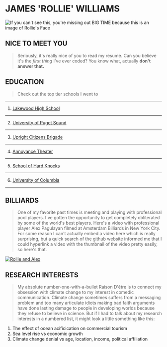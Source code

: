 # JAMES 'ROLLIE' WILLIAMS

![If you can't see this, you're missing out BIG TIME because this is an image of Rollie's Face](https://fsmedia.imgix.net/assets/user/2x1/140-rollie-williams.jpg?auto=format%2Ccompress&w=650)

## NICE TO MEET YOU

> Seriously, it's really nice of you to read my resume. Can you believe it's the *first thing* I've ever coded? You know what, actually **don't answer that.** 

## EDUCATION
> Check out the top tier schools I went to
---
1. [Lakewood High School](https://lakewood.jeffcopublicschools.org/)
---
2. [University of Puget Sound](https://www.pugetsound.edu/)
---
3. [Upright Citizens Brigade](https://ucbtheatre.com/)
---
4. [Annoyance Theater](https://www.theannoyance.com/)
---
5. [School of Hard Knocks](https://www.youtube.com/watch?v=-0bOH8ABpco)
---
6. [University of Columbia](https://www.columbia.edu/)
---

## BILLIARDS
> One of my favorite past times is meeting and playing with professional pool players. I've gotten the opportunity to get completely obliterated by some of the world's best players. Here's a video with professional player Alex Pagulayan filmed at Amsterdam Billiards in New York City. For some reason I can't actually embed a video here which is really surprising, but a quick search of the github website informed me that I could hyperlink a video with the thumbnail of the video pretty easily, so here's that.

[![Rollie and Alex](https://i.ytimg.com/vi/Y8usoKalYts/maxresdefault.jpg)](https://www.youtube.com/watch?v=Y8usoKalYts "Rollie and Alex")

## RESEARCH INTERESTS
> My absolute number-one-with-a-bullet Raison D'être is to connect my obsession with climate change to my interest in comedic communication. Climate change sometimes suffers from a messaging problem and too many articulate idiots making bad faith arguments have done lasting damage to people in developing worlds because they refuse to believe in science. But if I had to talk about my research interests in a numbered list, it might look a little something like this:

1. The effect of ocean acificication on commercial tourism
2. Sea level rise vs economic growth
3. Climate change denial vs age, location, income, political affiliation
